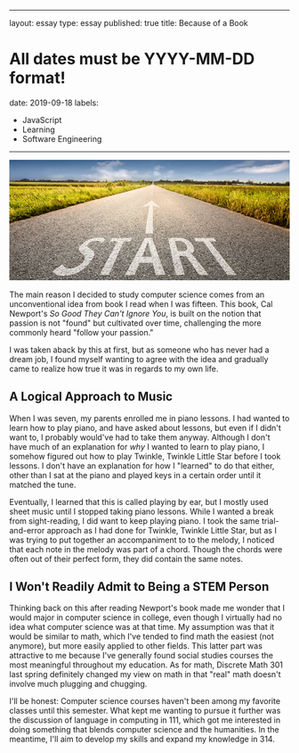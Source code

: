 
---
layout: essay
type: essay
published: true
title: Because of a Book
# All dates must be YYYY-MM-DD format!
date: 2019-09-18
labels:
  - JavaScript
  - Learning
  - Software Engineering
---


<img class="ui medium left floated image" src="../images/whyCS.jpg">

The main reason I decided to study computer science comes from an unconventional idea from book I read when I was fifteen. This book, Cal Newport's *So Good They Can't Ignore You*, is built on the notion that passion is not "found" but cultivated over time, challenging the more commonly heard "follow your passion."

I was taken aback by this at first, but as someone who has never had a dream job, I found myself wanting to agree with the idea and gradually came to realize how true it was in regards to my own life. 

## A Logical Approach to Music

When I was seven, my parents enrolled me in piano lessons. I had wanted to learn how to play piano, and have asked about lessons, but even if I didn't want to, I probably would've had to take them anyway. Although I don't have much of an explanation for *why* I wanted to learn to play piano, I somehow figured out how to play Twinkle, Twinkle Little Star before I took lessons. I don't have an explanation for how I "learned" to do that either, other than I sat at the piano and played keys in a certain order until it matched the tune. 

Eventually, I learned that this is called playing by ear, but I mostly used sheet music until I stopped taking piano lessons. While I wanted a break from sight-reading, I did want to keep playing piano. I took the same trial-and-error approach as I had done for Twinkle, Twinkle Little Star, but as I was trying to put together an accompaniment to to the melody, I noticed that each note in the melody was part of a chord. Though the chords were often out of their perfect form, they did contain the same notes. 

## I Won't Readily Admit to Being a STEM Person

Thinking back on this after reading Newport's book made me wonder that I would major in computer science in college, even though I virtually had no idea what computer science was at that time. My assumption was that it would be similar to math, which I've tended to find math the easiest (not anymore), but more easily applied to other fields. This latter part was attractive to me because I've generally found social studies courses the most meaningful throughout my education. As for math, Discrete Math 301 last spring definitely changed my view on math in that "real" math doesn't involve much plugging and chugging.

I'll be honest: Computer science courses haven't been among my favorite classes until this semester. What kept me wanting to pursue it further was the discussion of language in computing in 111, which got me interested in doing something that blends computer science and the humanities. In the meantime, I'll aim to develop my skills and expand my knowledge in 314.
